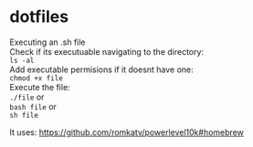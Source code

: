 # dotfiles

Executing an .sh file  
Check if its executuable navigating to the directory:  
 `ls -al`  
Add executable permisions if it doesnt have one:  
`chmod +x file`  
Execute the file:  
`./file` or  
`bash file` or  
`sh file`


It uses:
https://github.com/romkatv/powerlevel10k#homebrew